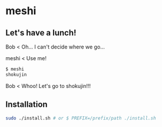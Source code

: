 # meshi

## Let's have a lunch!

Bob < Oh... I can't decide where we go...

meshi < Use me!

```bash
$ meshi
shokujin
```

Bob < Whoo! Let's go to shokujin!!!

## Installation

```bash
sudo ./install.sh # or $ PREFIX=/prefix/path ./install.sh
```

